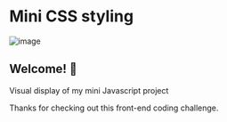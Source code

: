 # Mini CSS styling

![image](https://github.com/user-attachments/assets/4cb6ab6e-f306-44a8-8893-a831f700eb66)


## Welcome! 👋
Visual display of my mini Javascript project 

Thanks for checking out this front-end coding challenge.

